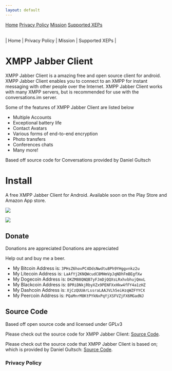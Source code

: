 ```yaml
---
layout: default
---
```

[Home](index)
[Privacy Policy](PRIVACYPOLICY)
[Mission](MISSION)
[Supported XEPs](XEPs)

###### [](#header-6)

| Home | Privacy Policy | Mission | Supported XEPs |

# [](#header-1)XMPP Jabber Client

XMPP Jabber Client is a amazing free and open source client for android. XMPP Jabber Client enables you to connect to an XMPP for instant messaging with other people over the Internet. XMPP Jabber Client works with many XMPP servers, but is recommended for use with the conversations.im server.

Some of the features of XMPP Jabber Client are listed below

*   Multiple Accounts
*   Exceptional battery life
*   Contact Avatars
*   Various forms of end-to-end encryption
*   Photo transfers
*   Conferences chats
*   Many more!

Based off source code for Conversations provided by Daniel Gultsch

# [](#header-1)Install

A free XMPP Jabber Client for Android. Available soon on the Play Store and Amazon App store.

[<img src="https://conversations.im/images/en-play-badge.png">](https://play.google.com/store/apps/details?id=com.KDJStudios.XMPPJabberClient)

[<img src="https://images-na.ssl-images-amazon.com/images/G/01/AmazonMobileApps/amazon-apps-store-us-black.png">](http://a.co/0nId7Og)


## [](#header-2)Donate

Donations are appreciated Donations are appreciated 

Help out and buy me a beer.

*   My Bitcoin Address is: `3PHsZ6hovPC4DdsNwdtu8Ph9YHggvnkz2u`
*   My Litecoin Address is: `LaAfYj2KNQWcudC8MHmVpJqNDhFmBEgfXw`
*   My Dogecoin Address is: `DKZM88QNQB7yFJmDjQQXsLRxhvbhujQmxL`
*   My Blackcoin Address is: `BPRiDNkjRbyXZx9PENFXxHkw4fFY4a1zHZ`
*   My Dashcoin Address is: `XjCzQUUArLssraLAAJVLh5eiHzqWZFYYCX`
*   My Peercoin Address is: `PQaMnrM8KtPYkNxPqYjXSFVZjFX6MGadNJ`

## [](#header-2)Source Code

Based off open source code and licensed under GPLv3

Please check out the source code for XMPP Jabber Client: [Source Code](https://github.com/TheKyleJohnson90/XMPPJabberClient).

Please check out the source code that XMPP Jabber Client is based on; which is provided by Daniel Gultsch: [Source Code](https://github.com/siacs/Conversations).

### [](#header-3)Privacy Policy
